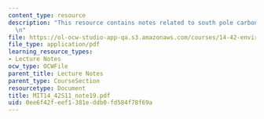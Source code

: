 ```yaml
---
content_type: resource
description: "This resource contains notes related to south pole carbon asset management.\r\
  \n"
file: https://ol-ocw-studio-app-qa.s3.amazonaws.com/courses/14-42-environmental-policy-and-economics-spring-2011/0ee6f42feef1381eddb0fd584f78f69a_MIT14_42S11_note19.pdf
file_type: application/pdf
learning_resource_types:
- Lecture Notes
ocw_type: OCWFile
parent_title: Lecture Notes
parent_type: CourseSection
resourcetype: Document
title: MIT14_42S11_note19.pdf
uid: 0ee6f42f-eef1-381e-ddb0-fd584f78f69a
---
```

